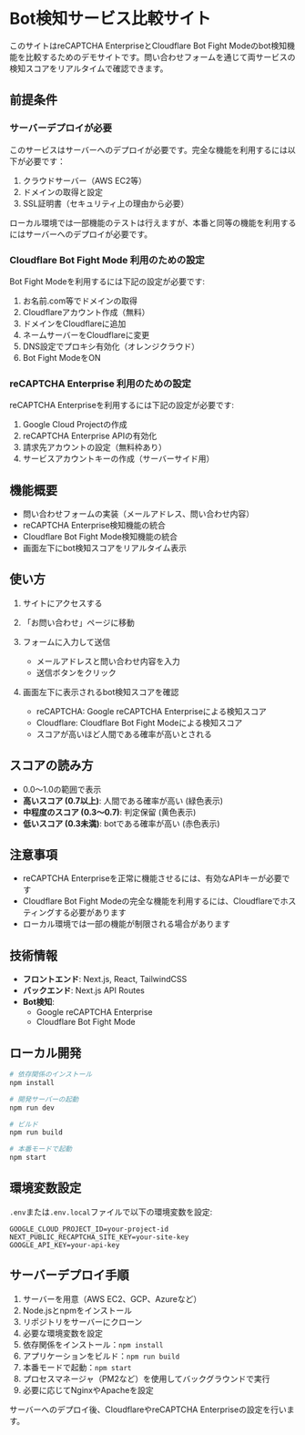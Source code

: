 # Bot検知サービス比較サイト

このサイトはreCAPTCHA EnterpriseとCloudflare Bot Fight Modeのbot検知機能を比較するためのデモサイトです。問い合わせフォームを通じて両サービスの検知スコアをリアルタイムで確認できます。

## 前提条件

### サーバーデプロイが必要

このサービスはサーバーへのデプロイが必要です。完全な機能を利用するには以下が必要です：

1. クラウドサーバー（AWS EC2等）
2. ドメインの取得と設定
3. SSL証明書（セキュリティ上の理由から必要）

ローカル環境では一部機能のテストは行えますが、本番と同等の機能を利用するにはサーバーへのデプロイが必要です。

### Cloudflare Bot Fight Mode 利用のための設定

Bot Fight Modeを利用するには下記の設定が必要です:

1. お名前.com等でドメインの取得
2. Cloudflareアカウント作成（無料）
3. ドメインをCloudflareに追加
4. ネームサーバーをCloudflareに変更
5. DNS設定でプロキシ有効化（オレンジクラウド）
6. Bot Fight ModeをON

### reCAPTCHA Enterprise 利用のための設定

reCAPTCHA Enterpriseを利用するには下記の設定が必要です:

1. Google Cloud Projectの作成
2. reCAPTCHA Enterprise APIの有効化
3. 請求先アカウントの設定（無料枠あり）
4. サービスアカウントキーの作成（サーバーサイド用）

## 機能概要

- 問い合わせフォームの実装（メールアドレス、問い合わせ内容）
- reCAPTCHA Enterprise検知機能の統合
- Cloudflare Bot Fight Mode検知機能の統合
- 画面左下にbot検知スコアをリアルタイム表示

## 使い方

1. サイトにアクセスする

2. 「お問い合わせ」ページに移動

3. フォームに入力して送信
   - メールアドレスと問い合わせ内容を入力
   - 送信ボタンをクリック

4. 画面左下に表示されるbot検知スコアを確認
   - reCAPTCHA: Google reCAPTCHA Enterpriseによる検知スコア
   - Cloudflare: Cloudflare Bot Fight Modeによる検知スコア
   - スコアが高いほど人間である確率が高いとされる

## スコアの読み方

- 0.0〜1.0の範囲で表示
- **高いスコア (0.7以上)**: 人間である確率が高い (緑色表示)
- **中程度のスコア (0.3〜0.7)**: 判定保留 (黄色表示)
- **低いスコア (0.3未満)**: botである確率が高い (赤色表示)

## 注意事項

- reCAPTCHA Enterpriseを正常に機能させるには、有効なAPIキーが必要です
- Cloudflare Bot Fight Modeの完全な機能を利用するには、Cloudflareでホスティングする必要があります
- ローカル環境では一部の機能が制限される場合があります

## 技術情報

- **フロントエンド**: Next.js, React, TailwindCSS
- **バックエンド**: Next.js API Routes
- **Bot検知**:
  - Google reCAPTCHA Enterprise
  - Cloudflare Bot Fight Mode

## ローカル開発

```bash
# 依存関係のインストール
npm install

# 開発サーバーの起動
npm run dev

# ビルド
npm run build

# 本番モードで起動
npm start
```

## 環境変数設定

`.env`または`.env.local`ファイルで以下の環境変数を設定:

```
GOOGLE_CLOUD_PROJECT_ID=your-project-id
NEXT_PUBLIC_RECAPTCHA_SITE_KEY=your-site-key
GOOGLE_API_KEY=your-api-key
```

## サーバーデプロイ手順

1. サーバーを用意（AWS EC2、GCP、Azureなど）
2. Node.jsとnpmをインストール
3. リポジトリをサーバーにクローン
4. 必要な環境変数を設定
5. 依存関係をインストール：`npm install`
6. アプリケーションをビルド：`npm run build`
7. 本番モードで起動：`npm start`
8. プロセスマネージャ（PM2など）を使用してバックグラウンドで実行
9. 必要に応じてNginxやApacheを設定

サーバーへのデプロイ後、CloudflareやreCAPTCHA Enterpriseの設定を行います。